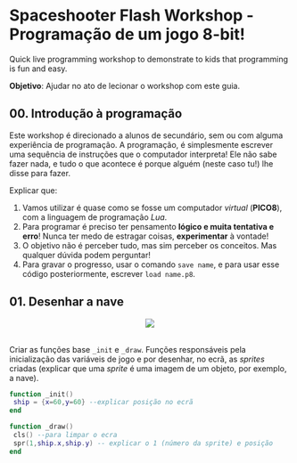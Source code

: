 # Spaceshooter Flash Workshop - Programação de um jogo 8-bit!
Quick live programming workshop to demonstrate to kids that programming is fun and easy.

**Objetivo**: Ajudar no ato de lecionar o workshop com este guia.

## 00. Introdução à programação

Este workshop é direcionado a alunos de secundário, sem ou com alguma experiência de programação. A programação, é simplesmente escrever uma sequência de instruções que o computador interpreta! Ele não sabe fazer nada, e tudo o que acontece é porque alguém (neste caso tu!) lhe disse para fazer.

Explicar que:
1. Vamos utilizar é quase como se fosse um computador *virtual* (**PICO8**), com a linguagem de programação *Lua*.
2. Para programar é preciso ter pensamento **lógico e muita tentativa e erro**! Nunca ter medo de estragar coisas, **experimentar** à vontade!
3. O objetivo não é perceber tudo, mas sim perceber os conceitos. Mas qualquer dúvida podem perguntar!
4. Para gravar o progresso, usar o comando `save name`, e para usar esse código posteriormente, escrever `load name.p8`. 

## 01. Desenhar a nave

<div style="text-align:center">
<img src ="https://ztiromoritz.github.io/pico-8-shooter/gif/tut_1.gif" />
</div>

<br>

Criar as funções base `_init` e `_draw`. Funções responsáveis pela inicialização das variáveis de jogo e por desenhar, no ecrã, as *sprites* criadas (explicar que uma *sprite* é uma imagem de um objeto, por exemplo, a nave).

```lua
function _init()
 ship = {x=60,y=60} --explicar posição no ecrã
end

function _draw()
 cls() --para limpar o ecra
 spr(1,ship.x,ship.y) -- explicar o 1 (número da sprite) e posição
end
```
